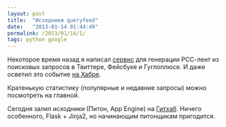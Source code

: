 ```yaml
---
layout: post
title:  "Исходники queryfeed"
date:   "2013-01-14 01:44:49"
permalink: /2013/01/14/1/
tags: python google
---
```


Некоторое время назад я написал [сервис](http://www.queryfeed.net/)
для генерации РСС-лент из поисковых запросов в Твиттере, Фейсбуке и
Гуглоплюсе. И даже осветил это событие
[на Хабре](http://habrahabr.ru/post/148155/).

Кратенькую статистику (популярные и недавние запросы) можно посмотреть
на главной.

Сегодня залил исходники (Питон, App Engine) на
[Гитхаб](https://github.com/igrishaev/queryfeed). Ничего особенного,
Flask + Jinja2, но начинающим питонщикам пригодится.
